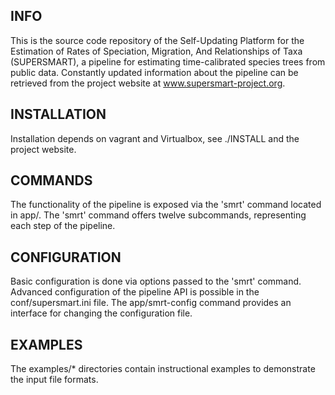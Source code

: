 INFO
----
This is the source code repository of the Self-Updating Platform for the 
Estimation of Rates of Speciation, Migration, And Relationships of Taxa
(SUPERSMART), a pipeline for estimating time-calibrated species trees from
public data. Constantly updated information about the pipeline can be 
retrieved from the project website at www.supersmart-project.org.

INSTALLATION
------------
Installation depends on vagrant and Virtualbox, see ./INSTALL
and the project website.

COMMANDS
--------
The functionality of the pipeline is exposed via the 'smrt' command located in app/.
The 'smrt' command offers twelve subcommands, representing each step of the pipeline. 

CONFIGURATION
-------------
Basic configuration is done via options passed to the 'smrt' command. 
Advanced configuration of the pipeline API is possible in the conf/supersmart.ini file.
The app/smrt-config command provides an interface for changing the configuration file.

EXAMPLES
--------
The examples/* directories contain instructional examples to demonstrate the input
file formats.
